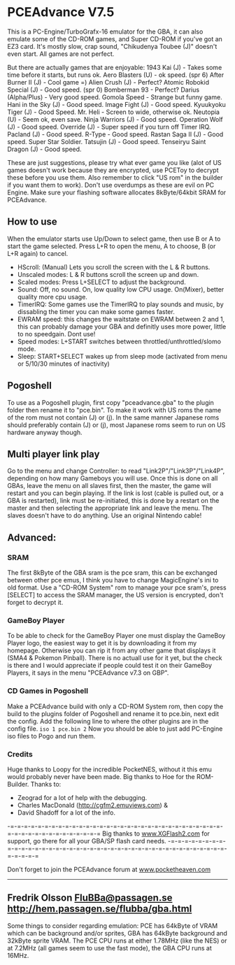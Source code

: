 # PCEAdvance V7.5

This is a PC-Engine/TurboGrafx-16 emulator for the GBA, it can also emulate some of the CD-ROM games, and Super CD-ROM if you've got an EZ3 card.
It's mostly slow, crap sound, "Chikudenya Toubee (J)" doesn't even start.
All games are not perfect.

But there are actually games that are enjoyable:
1943 Kai (J) - Takes some time before it starts, but runs ok.
Aero Blasters (U) - ok speed. (spr 6)
After Burner II (J) - Cool game =)
Alien Crush (J) - Perfect?
Atomic Robokid Special (J) - Good speed. (spr 0)
Bomberman 93 - Perfect?
Darius (Alpha/Plus) - Very good speed.
Gomola Speed - Strange but funny game.
Hani in the Sky (J) - Good speed.
Image Fight (J) - Good speed.
Kyuukyoku Tiger (J) - Good Speed.
Mr. Heli - Screen to wide, otherwise ok.
Neutopia (U) - Seem ok, even save.
Ninja Warriors (J) - Good speed.
Operation Wolf (J) - Good speed.
Override (J) - Super speed if you turn off Timer IRQ.
Pacland (J) - Good speed.
R-Type - Good speed.
Rastan Saga II (J) - Good speed.
Super Star Soldier.
Tatsujin (J) - Good speed.
Tenseiryu Saint Dragon (J) - Good speed.

These are just suggestions, please try what ever game you like
(alot of US games doesn't work because they are encrypted,
use PCEToy to decrypt these before you use them.
Also remember to click "US rom" in the builder if you want them to work).
Don't use overdumps as these are evil on PC Engine.
Make sure your flashing software allocates 8kByte/64kbit SRAM for PCEAdvance.


## How to use
When the emulator starts use Up/Down to select game, then use B or A to start the game selected. Press L+R to open the menu, A to choose, B (or L+R again) to cancel.
- HScroll: (Manual) Lets you scroll the screen with the L & R buttons.
- Unscaled modes: L & R buttons scroll the screen up and down.
- Scaled modes: Press L+SELECT to adjust the background.
- Sound: Off, no sound.
       On, low quality low CPU usage.
       On(Mixer), better quality more cpu usage.
- TimerIRQ: Some games use the TimerIRQ to play sounds and music, by dissabling the timer you can make some games faster.
- EWRAM speed: this changes the waitstate on EWRAM between 2 and 1, this can probably damage your GBA and definitly uses more power, little to no
speedgain. Dont use!
- Speed modes: L+START switches between throttled/unthrottled/slomo mode.
- Sleep: START+SELECT wakes up from sleep mode (activated from menu or 5/10/30 minutes of inactivity)

## Pogoshell
To use as a Pogoshell plugin, first copy "pceadvance.gba" to the plugin folder then rename it to "pce.bin". To make it work with US roms the name of the rom must not contain (J) or (j). In the same manner Japanese roms should preferably contain (J) or (j), most Japanese roms seem to run on US hardware anyway though.

## Multi player link play
Go to the menu and change Controller: to read "Link2P"/"Link3P"/"Link4P", depending on how many Gameboys you will use. Once this is done on all GBAs, leave the menu on all slaves first, then the master, the game will restart and you can begin playing. If the link is lost (cable is pulled out, or a GBA is restarted), link must be re-initiated, this is done by a restart on the master and then selecting the appropriate link and leave the menu. The slaves doesn't have to do anything. Use an original Nintendo cable!

## Advanced:

### SRAM
The first 8kByte of the GBA sram is the pce sram, this can be exchanged between other pce emus, I think you have to change MagicEngine's ini to old format. Use a "CD-ROM System" rom to manage your pce sram's, press [SELECT] to access the SRAM manager, the US version is encrypted, don't forget to decrypt it.

### GameBoy Player
To be able to check for the GameBoy Player one must display the GameBoy Player logo, the easiest way to get it is by downloading it from my homepage.
Otherwise you can rip it from any other game that displays it (SMA4 & Pokemon Pinball). There is no actuall use for it yet, but the check is there and I would appreciate if people could test it on their GameBoy Players, it says in the menu "PCEAdvance v7.3 on GBP".

### CD Games in Pogoshell
Make a PCEAdvance build with only a CD-ROM System rom, then copy the build to the plugins folder of Pogoshell and rename it to pce.bin, next edit the config. Add the following line to where the other plugins are in the config file.
`iso 1 pce.bin 2`
Now you should be able to just add PC-Engine iso files to Pogo and run them.

### Credits
Huge thanks to Loopy for the incredible PocketNES, without it this emu would probably never have been made. Big thanks to Hoe for the ROM-Builder.
Thanks to:
- Zeograd for a lot of help with the debugging.
- Charles MacDonald (http://cgfm2.emuviews.com) &
- David Shadoff for a lot of the info.

-=-=-=-=-=-=-=-=-=-=-=-=-=-=-=-=-=-=-=-=-=-=-=-=-=-=-=-=-=-=-=-=-=-=-=-=-=-=-=-=-=-=-=-=-=
Big thanks to www.XGFlash2.com for support, go there for all your GBA/SP flash card needs.
-=-=-=-=-=-=-=-=-=-=-=-=-=-=-=-=-=-=-=-=-=-=-=-=-=-=-=-=-=-=-=-=-=-=-=-=-=-=-=-=-=-=-=-=-=

Don't forget to join the PCEAdvance forum at www.pocketheaven.com

-------------------------------
Fredrik Olsson
FluBBa@passagen.se
http://hem.passagen.se/flubba/gba.html
-------------------------------

Some things to consider regarding emulation:
PCE has 64kByte of VRAM which can be background and/or sprites,
GBA has 64kByte background and 32kByte sprite VRAM.
The PCE CPU runs at either 1.78MHz (like the NES) or at 7.2MHz (all
games seem to use the fast mode), the GBA CPU runs at 16MHz.
